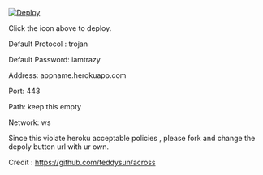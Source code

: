 [![Deploy](https://www.herokucdn.com/deploy/button.png)](https://dashboard.heroku.com/new?template=https://github.com/KGdr8/trojan-ws-heroku)

Click the icon above to deploy.

Default Protocol : trojan

Default Password: iamtrazy

Address: appname.herokuapp.com

Port: 443

Path: keep this empty

Network: ws


Since this violate heroku acceptable policies , please fork and change the depoly button url with ur own.


Credit : https://github.com/teddysun/across
